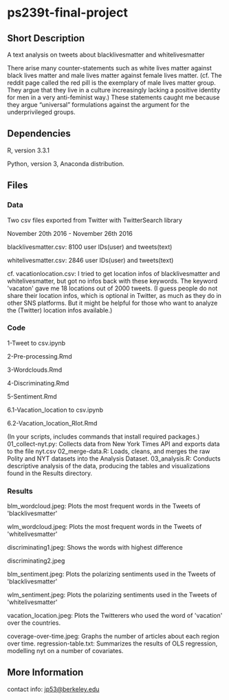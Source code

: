# ps239t-final-project

## Short Description

A text analysis on tweets about blacklivesmatter and whitelivesmatter 

There arise many counter-statements such as white lives matter against black lives matter and male lives matter against female lives matter. (cf. The reddit page called the red pill is the exemplary of male lives matter group. They argue that they live in a culture increasingly lacking a positive identity for men in a very anti-feminist way.) These statements caught me because they argue “universal” formulations against the argument for the underprivileged groups. 


## Dependencies

R, version 3.3.1

Python, version 3, Anaconda distribution.


## Files

### Data

Two csv files exported from Twitter with TwitterSearch library

November 20th 2016 - November 26th 2016

blacklivesmatter.csv: 8100 user IDs(user) and tweets(text)

whitelivesmatter.csv: 2846 user IDs(user) and tweets(text)

cf. vacationlocation.csv: I tried to get location infos of blacklivesmatter and whitelivesmatter, but got no infos back with these keywords. The keyword 'vacaton' gave me 18 locations out of 2000 tweets. (I guess people do not share their location infos, which is optional in Twitter, as much as they do in other SNS platforms. But it might be helpful for those who want to analyze the (Twitter) location infos available.)

### Code

1-Tweet to csv.ipynb

2-Pre-processing.Rmd

3-Wordclouds.Rmd

4-Discriminating.Rmd

5-Sentiment.Rmd

6.1-Vacation_location to csv.ipynb

6.2-Vacation_location_Rlot.Rmd

(In your scripts, includes commands that install required packages.)
01_collect-nyt.py: Collects data from New York Times API and exports data to the file nyt.csv
02_merge-data.R: Loads, cleans, and merges the raw Polity and NYT datasets into the Analysis Dataset.
03_analysis.R: Conducts descriptive analysis of the data, producing the tables and visualizations found in the Results directory.

### Results

blm_wordcloud.jpeg: Plots the most frequent words in the Tweets of 'blacklivesmatter'

wlm_wordcloud.jpeg: Plots the most frequent words in the Tweets of 'whitelivesmatter'

discriminating1.jpeg: Shows the words with highest difference

discriminating2.jpeg

blm_sentiment.jpeg: Plots the polarizing sentiments used in the Tweets of 'blacklivesmatter'

wlm_sentiment.jpeg: Plots the polarizing sentiments used in the Tweets of 'whitelivesmatter'

vacation_location.jpeg: Plots the Twitterers who used the word of 'vacation' over the countries. 

coverage-over-time.jpeg: Graphs the number of articles about each region over time.
regression-table.txt: Summarizes the results of OLS regression, modelling nyt on a number of covariates.

## More Information

contact info: jp53@berkeley.edu
